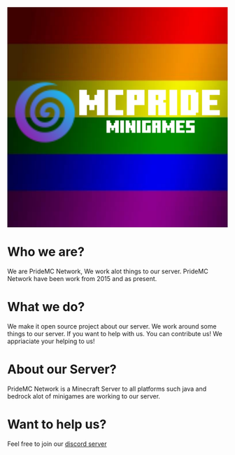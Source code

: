 <img src="/profile/avatar.png" align=center>

# Who we are?
We are PrideMC Network, We work alot things to our server.
PrideMC Network have been work from 2015 and as present.

# What we do?
We make it open source project about our server. We work around some things to our server.
If you want to help with us. You can contribute us! We appriaciate your helping to us!

# About our Server?
PrideMC Network is a Minecraft Server to all platforms such java and bedrock alot of minigames are working to our server.

# Want to help us?
Feel free to join our [discord server](https://discord.gg/kpAdXNCmRR)
